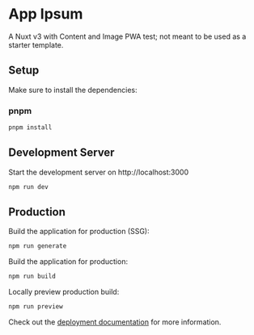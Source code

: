 # App Ipsum
A Nuxt v3 with Content and Image PWA test; not meant to be used as a starter template.

## Setup

Make sure to install the dependencies:

### pnpm
```bash
pnpm install
```

## Development Server

Start the development server on http://localhost:3000

```bash
npm run dev
```

## Production

Build the application for production (SSG):

```bash
npm run generate
```

Build the application for production:

```bash
npm run build
```

Locally preview production build:

```bash
npm run preview
```

Check out the [deployment documentation](https://nuxt.com/docs/getting-started/deployment) for more information.
